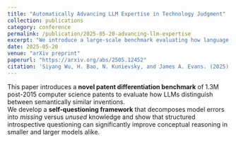 ```yaml
---
title: "Automatically Advancing LLM Expertise in Technology Judgment"
collection: publications
category: conference
permalink: /publication/2025-05-20-advancing-llm-expertise
excerpt: "We introduce a large-scale benchmark evaluating how language models discern subtle conceptual distinctions between semantically similar inventions, revealing mechanisms of knowledge use and self-questioning in LLMs."
date: 2025-05-20
venue: "arXiv preprint"
paperurl: "https://arxiv.org/abs/2505.12452"
citation: 'Siyang Wu, H. Bao, N. Kunievsky, and James A. Evans. (2025). <i>Automatically Advancing LLM Expertise in Technology Judgment.</i> arXiv:2505.12452.'
---
```


This paper introduces a **novel patent differentiation benchmark** of 1.3M post-2015 computer science patents to evaluate how LLMs distinguish between semantically similar inventions.  
We develop a **self-questioning framework** that decomposes model errors into *missing* versus *unused* knowledge and show that structured introspective questioning can significantly improve conceptual reasoning in smaller and larger models alike.
